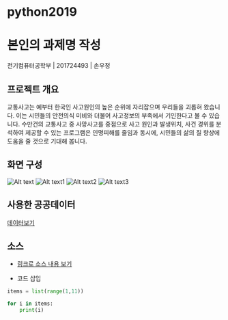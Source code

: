 # python2019

# 본인의 과제명 작성

전기컴퓨터공학부 | 201724493 | 손우정



## 프로젝트 개요
교통사고는 예부터 한국인 사고원인의 높은 순위에 자리잡으며 우리들을 괴롭혀 왔습니다. 이는 시민들의 안전의식 미비와 더불어 사고정보의 부족에서 기인한다고 볼 수 있습니다. 수만건의 교통사고 중 사망사고를 중점으로 사고 원인과 발생위치, 사건 경위를 분석하여 제공할 수 있는 프로그램은 인명피해를 줄임과 동시에, 시민들의 삶의 질 향상에 도움을 줄 것으로 기대해 봅니다.


## 화면 구성
![Alt text](C:\Users\CSE_USER\Downloads\맵축소.png)
![Alt text1](C:\Users\CSE_USER\Downloads\시간대별사고횟수.png)
![Alt text2](C:\Users\CSE_USER\Downloads\요일별사고횟수.png)
![Alt text3](C:\Users\CSE_USER\Downloads\확대.png)


## 사용한 공공데이터 
[데이터보기](https://www.data.go.kr/dataset/15003493/fileData.do)

## 소스
* [링크로 소스 내용 보기](https://github.com/cybermin/python2019/blob/master/tes.py) 

* 코드 삽입
~~~python
items = list(range(1,11))

for i in items:
    print(i)
~~~
